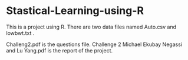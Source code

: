 # Stastical-Learning-using-R

This is a project using R. There are two data files named Auto.csv and lowbwt.txt .

Challeng2.pdf is the questions file.
Challenge 2 Michael Ekubay Negassi and Lu Yang.pdf is the report of the project.
